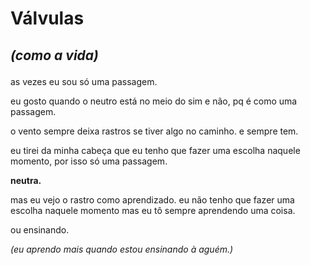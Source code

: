 # Válvulas
## _(como a vida)_  </p>

as vezes eu sou só uma passagem. <p>
eu gosto quando o neutro está no meio do sim e não, pq é como uma passagem. 
<p>o vento sempre deixa rastros se tiver algo no caminho. e sempre tem. <p> eu tirei da minha cabeça que eu tenho que fazer uma escolha naquele momento, por isso só uma passagem.</p>

**neutra.**

<p>mas eu vejo o rastro como aprendizado. eu não tenho que fazer uma escolha naquele momento mas eu tô sempre aprendendo uma coisa. <p>
ou ensinando. <p>

_(eu aprendo mais quando estou ensinando à aguém.)_ 
